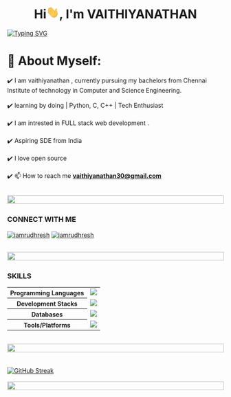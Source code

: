 <!-- @format -->

<h1 align="center">Hi<img src="https://raw.githubusercontent.com/ABSphreak/ABSphreak/master/gifs/Hi.gif" width="30px">, I'm VAITHIYANATHAN</h1>



[![Typing SVG](https://readme-typing-svg.herokuapp.com?font=Fira+Code&pause=1000&random=false&width=435&lines=A+Passionate+Developer+From+India;Aspiring+Full+Stack+Web+Developer;Computer+Science+Undergraduate;Aspiring+Software+Developer+Engineer)](https://git.io/typing-svg)

<h1>🌱 About Myself:</h1>



✔️ I am vaithiyanathan , currently pursuing my bachelors from Chennai Institute of technology in Computer and Science Engineering.<br><br>✔️ learning by doing | Python, C, C++ | Tech Enthusiast<br><br>✔️ I am intrested in FULL stack web development .<br><br>✔️ Aspiring SDE from India <br><br>✔️ I love open source
<br><br>✔️
📫 How to reach me **vaithiyanathan30@gmail.com**

<br>
<img src="https://i.gifer.com/origin/8c/8cd3f1898255c045143e1da97fbabf10_w200.gif" height="20" width="100%">

<h3 align="left">CONNECT WITH ME</h3>
<p align="left">
<a href="https://www.linkedin.com/in/vaithiyanathan-t-7145ab253/" target="blank"><img align="center" src="https://raw.githubusercontent.com/rahuldkjain/github-profile-readme-generator/master/src/images/icons/Social/linked-in-alt.svg" alt="iamrudhresh" height="30" width="40" /></a>
<a href="https://www.instagram.com/_vaithiyanathan_?igsh=MXU0dnc0N29tb3F2cQ%3D%3D" target="blank"><img align="center" src="https://raw.githubusercontent.com/rahuldkjain/github-profile-readme-generator/master/src/images/icons/Social/instagram.svg" alt="iamrudhresh" height="30" width="40" /></a>
</p>
<br>
  <img src="https://i.gifer.com/origin/8c/8cd3f1898255c045143e1da97fbabf10_w200.gif" height="20" width="100%">

<br>

  <h3 align="left"><b>SKILLS</b></h3>
  <table>
    <tr>
      <th>Programming Languages</th>
      <td>
        <a href="https://skillicons.dev">
          <img src="https://skillicons.dev/icons?i=c,cpp,python,java,dart,js" />
        </a>
      </td>
    </tr>
    <tr>
      <th>Development Stacks</th>
      <td>
        <a href="https://skillicons.dev">
          <img src="https://skillicons.dev/icons?i=html,css,bootstrap,react,mui,tailwind" />
        </a>
      </td>
    </tr>
    <tr>
      <th>Databases</th>
      <td>
        <a href="https://skillicons.dev">
          <img src="https://skillicons.dev/icons?i=mongodb,mysql,postgresql" />
        </a>
      </td>
    </tr>
    <tr>
      <th>Tools/Platforms</th>
      <td>
        <a href="https://skillicons.dev">
          <img src="https://skillicons.dev/icons?i=git,github,gitlab,replit,docker,figma,idea,eclipse,vscode,visualstudio,webflow,netlify,vercel,androidstudio,se" />
        </a>
      </td>
    </tr>
  </table>
<br>
  <img src="https://i.gifer.com/origin/8c/8cd3f1898255c045143e1da97fbabf10_w200.gif" height="20" width="100%">
<br>
<br>

[![GitHub Streak](https://streak-stats.demolab.com?user=Vaithiyanathant)](https://git.io/streak-stats)
<br>
<br>
  <img src="https://i.gifer.com/origin/8c/8cd3f1898255c045143e1da97fbabf10_w200.gif" height="20" width="100%">

